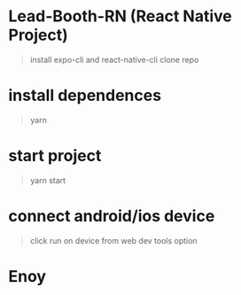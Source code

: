 # Lead-Booth-RN (React Native Project)
> install expo-cli and react-native-cli
> clone repo 
# install dependences 
> yarn
# start project
> yarn start
# connect android/ios device 
> click run on device from web dev tools option
# Enoy 

